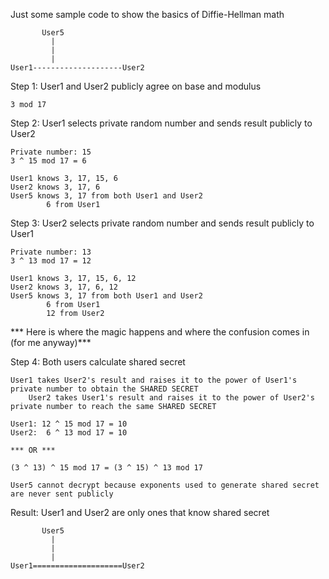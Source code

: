 Just some sample code to show the basics of Diffie-Hellman math

		   User5
		     |
		     |
		     |
	User1--------------------User2
	
Step 1: User1 and User2 publicly agree on base and modulus

	3 mod 17
		
Step 2: User1 selects private random number and sends result publicly to User2
	
	Private number: 15
	3 ^ 15 mod 17 = 6
	
	User1 knows 3, 17, 15, 6
	User2 knows 3, 17, 6
	User5 knows 3, 17 from both User1 and User2
			6 from User1
		
Step 3: User2 selects private random number and sends result publicly to User1
		
	Private number: 13
	3 ^ 13 mod 17 = 12
		
	User1 knows 3, 17, 15, 6, 12
	User2 knows 3, 17, 6, 12
	User5 knows 3, 17 from both User1 and User2
			6 from User1
			12 from User2
		
*** Here is where the magic happens and where the confusion comes in (for me anyway)***
		
Step 4: Both users calculate shared secret

	User1 takes User2's result and raises it to the power of User1's private number	to obtain the SHARED SECRET
        User2 takes User1's result and raises it to the power of User2's private number	to reach the same SHARED SECRET
		
	User1: 12 ^ 15 mod 17 = 10
	User2:  6 ^ 13 mod 17 = 10
	
	*** OR ***
	
	(3 ^ 13) ^ 15 mod 17 = (3 ^ 15) ^ 13 mod 17
		
	User5 cannot decrypt because exponents used to generate shared secret are never sent publicly 
		
Result: User1 and User2 are only ones that know shared secret

	   	   User5
		     |
		     |
		     |
	User1====================User2
	
